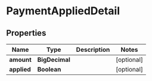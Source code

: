 

# PaymentAppliedDetail


## Properties

| Name | Type | Description | Notes |
|------------ | ------------- | ------------- | -------------|
|**amount** | **BigDecimal** |  |  [optional] |
|**applied** | **Boolean** |  |  [optional] |



